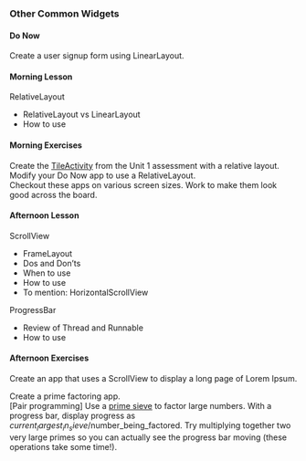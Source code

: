 ### Other Common Widgets


#### Do Now  
Create a user signup form using LinearLayout.  

#### Morning Lesson  

RelativeLayout 
* RelativeLayout vs LinearLayout  
* How to use  

#### Morning Exercises  

Create the [TileActivity](https://www.google.com/url?q=https%3A%2F%2Fgithub.com%2Faccesscode-2-1%2Funit-1-assessment%2F&sa=D&sntz=1&usg=AFQjCNEkvxG7Ngyh0qzMFlqqa9PZts-d4Q) from the Unit 1 assessment with a relative layout.  
Modify your Do Now app to use a RelativeLayout.  
Checkout these apps on various screen sizes. Work to make them look good across the board.  

#### Afternoon Lesson  

ScrollView  
* FrameLayout  
* Dos and Don’ts  
* When to use  
* How to use  
* To mention: HorizontalScrollView  
  
ProgressBar  
* Review of Thread and Runnable  
* How to use  
	
#### Afternoon Exercises  

Create an app that uses a ScrollView to display a long page of Lorem Ipsum.  

Create a prime factoring app.  
 [Pair programming] Use a [prime sieve](https://www.google.com/url?q=https%3A%2F%2Fen.wikipedia.org%2Fwiki%2FSieve_of_Eratosthenes&sa=D&sntz=1&usg=AFQjCNEhu6TqQpk1B1qPtP79zE3XnuxjeA) to factor large numbers. With a progress bar, display progress as $current_largest_in_sieve/$number_being_factored. Try multiplying together two very large primes so you can actually see the progress bar moving (these operations take some time!).
